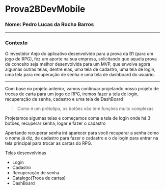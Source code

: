 # Prova2BDevMobile

### Nome: Pedro Lucas da Rocha Barros

-----------------

### Contexto 

O investidor Anjo do aplicativo desenvolvido para a prova da B1 (para um jogo de RPG), fez um aporte na sua empresa, solicitando que aquela prova de conceito seja melhor desenvolvida para um MVP, que envolva agora algumas outras telas, dentre elas, uma tela de cadastro, uma tela de login, uma tela para recuperação de senha e uma tela de dashboard do usuário.

------------------

Com base no projeto anterior, vamos continuar projetando nosso projeto de trocas de carta para um jogo de RPG, iremos fazer a tela de login, recuperação de senha, cadastro e uma tela de DashBoard

> Como é um prótotipo, os botões não tem funções muito complexas

Projetamos algumas telas e começamos coma a tela de login onde há 3 botões, recuperar senha, logar e fazer o cadastro

Apertando recuperar senha irá aparecer para você recuperar a senha como o nome já diz, de cadastro para fazer o cadastro e o de login para entrar na tela principal para trocar as cartas do RPG.

Telas desenvolvidas 
* Login
* Cadastro
* Recuperação de senha
* Catalogo(Troca de cartas)
* DashBoard
